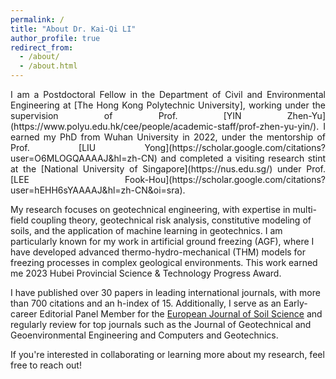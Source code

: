```yaml
---
permalink: /
title: "About Dr. Kai-Qi LI"
author_profile: true
redirect_from: 
  - /about/
  - /about.html
---
```



<p style="text-align: justify;">
I am a Postdoctoral Fellow in the Department of Civil and Environmental Engineering at [The Hong Kong Polytechnic University]<https://www.polyu.edu.hk/cee/>, working under the supervision of Prof. [YIN Zhen-Yu](https://www.polyu.edu.hk/cee/people/academic-staff/prof-zhen-yu-yin/). I earned my PhD from Wuhan University in 2022, under the mentorship of Prof. [LIU Yong](https://scholar.google.com/citations?user=O6MLOGQAAAAJ&hl=zh-CN) and completed a visiting research stint at the [National University of Singapore](https://nus.edu.sg/) under Prof. [LEE Fook-Hou](https://scholar.google.com/citations?user=hEHH6sYAAAAJ&hl=zh-CN&oi=sra).
  
My research focuses on geotechnical engineering, with expertise in multi-field coupling theory, geotechnical risk analysis, constitutive modeling of soils, and the application of machine learning in geotechnics. I am particularly known for my work in artificial ground freezing (AGF), where I have developed advanced thermo-hydro-mechanical (THM) models for freezing processes in complex geological environments. This work earned me 2023 Hubei Provincial Science & Technology Progress Award.

I have published over 30 papers in leading international journals, with more than 700 citations and an h-index of 15. Additionally, I serve as an Early-career Editorial Panel Member for the [European Journal of Soil Science](https://bsssjournals.onlinelibrary.wiley.com/hub/journal/13652389/editorialboard.html) and regularly review for top journals such as the Journal of Geotechnical and Geoenvironmental Engineering and Computers and Geotechnics.

If you're interested in collaborating or learning more about my research, feel free to reach out!
</p>

